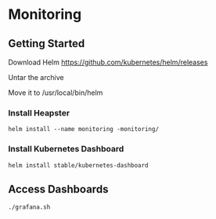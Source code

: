 # Monitoring

## Getting Started

Download Helm https://github.com/kubernetes/helm/releases

Untar the archive

Move it to /usr/local/bin/helm

### Install Heapster

```
helm install --name monitoring -monitoring/
```

### Install Kubernetes Dashboard

```
helm install stable/kubernetes-dashboard
```

## Access Dashboards

```
./grafana.sh
```